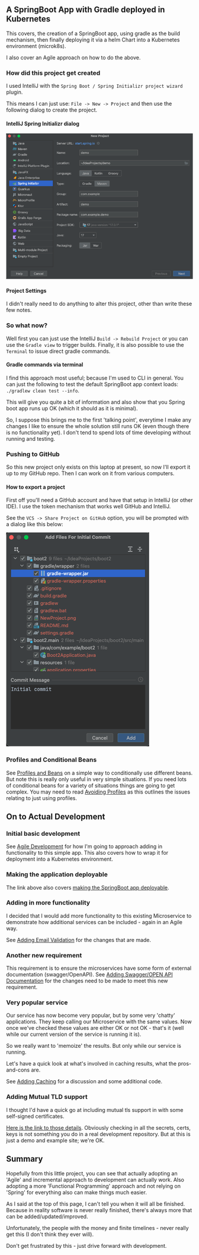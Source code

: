 ## A SpringBoot App with Gradle deployed in Kubernetes

This covers, the creation of a SpringBoot app, using gradle as the build mechanism,
then finally deploying it via a helm Chart into a Kubernetes environment (microk8s).

I also cover an Agile approach on how to do the above.

### How did this project get created

I used IntelliJ with the `Spring Boot / Spring Initializr project wizard` plugin.

This means I can just use: `File -> New -> Project` and then use the following dialog to create the project.

#### IntelliJ Spring Initializr dialog

![Spring Initializr dialog](NewProject.png "New Project Dialog")

#### Project Settings
I didn't really need to do anything to alter this project, other than write these few notes.

### So what now?

Well first you can just use the IntelliJ `Build -> Rebuild Project` or you can use the `Gradle view` to
trigger builds. Finally, it is also possible to use the `Terminal` to issue direct gradle commands.

#### Gradle commands via terminal
I find this approach most useful; because I'm used to CLI in general. You can just the following to test the
default SpringBoot app context loads: `./gradlew clean test --info`.

This will give you quite a bit of information and also show that you Spring boot app runs up OK (which it should as it is minimal).

So, I suppose this brings me to the first 'talking point', everytime I make any changes I like to ensure the whole solution
still runs OK (even though there is no functionality yet). I don't tend to spend lots of time developing without running and testing. 
### Pushing to GitHub

So this new project only exists on this laptop at present, so now I'll export it up to my GitHub repo.
Then I can work on it from various computers.

#### How to export a project
First off you'll need a GitHub account and have that setup in IntelliJ (or other IDE).
I use the token mechanism that works well GitHub and IntelliJ.

See the `VCS -> Share Project on GitHub` option, you will be prompted with a dialog like this below:

![GitHub Initial Commit dialog](InitialCommit.png "Commit new project to GitHub")

### Profiles and Conditional Beans

See [Profiles and Beans](ProfilesAndBeans.md) on a simple way to conditionally use different beans.
But note this is really only useful in very simple situations. If you need lots of conditional beans
for a variety of situations things are going to get complex. You may need to read
[Avoiding Profiles](https://reflectoring.io/dont-use-spring-profile-annotation/) as this outlines the issues
relating to just using profiles.

## On to Actual Development

### Initial basic development
See [Agile Development](AgileDevelopment.md) for how I'm going to approach adding in functionality
to this simple app. This also covers how to wrap it for deployment into a Kubernetes environment. 

### Making the application deployable
The link above also covers [making the SpringBoot app deployable](Dockerizing.md).

### Adding in more functionality
I decided that I would add more functionality to this existing Microservice to demonstrate how additional
services can be included - again in an Agile way.

See [Adding Email Validation](AgileEmailValidationDevelopment.md) for the changes that are made.

### Another new requirement
This requirement is to ensure the microservices have some form of external documentation (swagger/OpenAPI).
See [Adding Swagger/OPEN API Documentation](AgileOpenAPIDevelopment.md) for the changes need to be made to meet this new requirement.

### Very popular service
Our service has now become very popular, but by some very 'chatty' applications. They
keep calling our Microservice with the same values. Now once we've checked these values are either OK
or not OK - that's it (well while our current version of the service is running it is).

So we really want to 'memoize' the results. But only while our service is running.

Let's have a quick look at what's involved in caching results, what the pros-and-cons are.

See [Adding Caching](PragmaticCaching.md) for a discussion and some additional code.

### Adding Mutual TLD support
I thought I'd have a quick go at including mutual tls support in with some self-signed certificates.

[Here is the link to those details](MutualTLS.md). Obviously checking in all the secrets, certs, keys is not
something you do in a real development repository. But at this is just a demo and example site; we're OK.

## Summary
Hopefully from this little project, you can see that actually adopting an 'Agile' and incremental approach
to development can actually work. Also adopting a more 'Functional Programming' approach and
not relying on 'Spring' for everything also can make things much easier.

As I said at the top of this page, I can't tell you when it will all be finished. Because in reality
software is never really finished, there's always more that can be added/updated/improved.

Unfortunately, the people with the money and finite timelines - never really get this (I don't think they ever will).

Don't get frustrated by this - just drive forward with development. 